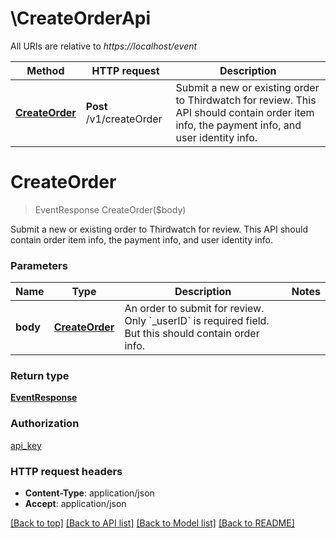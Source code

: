 # \CreateOrderApi

All URIs are relative to *https://localhost/event*

Method | HTTP request | Description
------------- | ------------- | -------------
[**CreateOrder**](CreateOrderApi.md#CreateOrder) | **Post** /v1/createOrder | Submit a new or existing order to Thirdwatch for review. This API should contain order item info, the payment info, and user identity info.


# **CreateOrder**
> EventResponse CreateOrder($body)

Submit a new or existing order to Thirdwatch for review. This API should contain order item info, the payment info, and user identity info.


### Parameters

Name | Type | Description  | Notes
------------- | ------------- | ------------- | -------------
 **body** | [**CreateOrder**](CreateOrder.md)| An order to submit for review. Only &#x60;_userID&#x60; is required field. But this should contain order info. | 

### Return type

[**EventResponse**](EventResponse.md)

### Authorization

[api_key](../README.md#api_key)

### HTTP request headers

 - **Content-Type**: application/json
 - **Accept**: application/json

[[Back to top]](#) [[Back to API list]](../README.md#documentation-for-api-endpoints) [[Back to Model list]](../README.md#documentation-for-models) [[Back to README]](../README.md)

